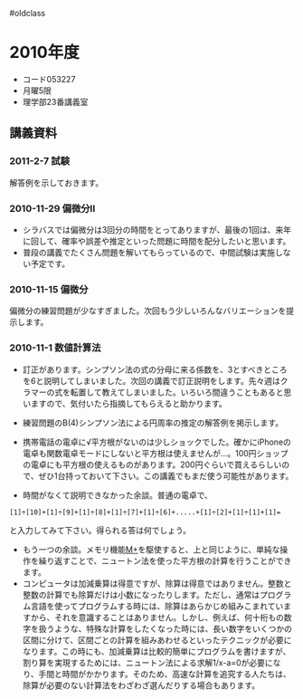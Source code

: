 #oldclass


# 2010年度

* コード053227
* 月曜5限
* 理学部23番講義室

## 講義資料


### 2011-2-7 試験

解答例を示しておきます。

[](answer13.pdf)


### 2010-11-29 偏微分II

* シラバスでは偏微分は3回分の時間をとってありますが、最後の1回は、来年に回して、確率や誤差や推定といった問題に時間を配分したいと思います。
* 普段の講義でたくさん問題を解いてもらっているので、中間試験は実施しない予定です。

### 2010-11-15 偏微分

偏微分の練習問題が少なすぎました。次回もう少しいろんなバリエーションを提示します。


### 2010-11-1 数値計算法

* 訂正があります。シンプソン法の式の分母に来る係数を、3とすべきところを6と説明してしまいました。次回の講義で訂正説明をします。先々週はクラマーの式を転置して教えてしまいました。いろいろ間違うこともあると思いますので、気付いたら指摘してもらえると助かります。
* 練習問題のB(4)シンプソン法による円周率の推定の解答例を掲示します。
[](answer4.pdf)

* 携帯電話の電卓に√平方根がないのは少しショックでした。確かにiPhoneの電卓も関数電卓モードにしないと平方根は使えませんが…。100円ショップの電卓にも平方根の使えるものがあります。200円ぐらいで買えるらしいので、ぜひ1台持っておいて下さい。この講義でもまだ使う可能性があります。
* 時間がなくて説明できなかった余談。普通の電卓で、
```
[1]÷[10]+[1]÷[9]+[1]÷[8]+[1]÷[7]+[1]÷[6]+.....+[1]÷[2]+[1]÷[1]+[1]=
```
と入力してみて下さい。得られる答は何でしょう。

* もう一つの余談。メモリ機能[M+](M+)を駆使すると、上と同じように、単純な操作を繰り返すことで、ニュートン法を使った平方根の計算を行うことができます。
* コンピュータは加減乗算は得意ですが、除算は得意ではありません。整数と整数の計算でも除算だけは小数になったりします。ただし、通常はプログラム言語を使ってプログラムする時には、除算はあらかじめ組みこまれていますから、それを意識することはありません。しかし、例えば、何十桁もの数字を扱うような、特殊な計算をしたくなった時には、長い数字をいくつかの区間に分けて、区間ごとの計算を組みあわせるといったテクニックが必要になります。この時にも、加減乗算は比較的簡単にプログラムを書けますが、割り算を実現するためには、ニュートン法による求解1/x-a=0が必要になり、手間と時間がかかります。そのため、高速な計算を追究する人たちは、除算が必要のない計算法をわざわざ選んだりする場合もあります。
<!--  -->
